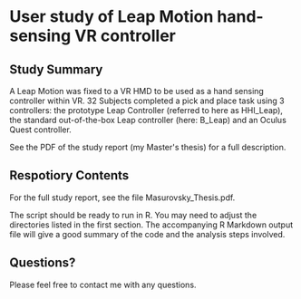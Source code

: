 # User study of Leap Motion hand-sensing VR controller

## Study Summary
A Leap Motion was fixed to a VR HMD to be used as a hand sensing controller within VR. 32 Subjects completed a pick and place task using 3 controllers: the prototype Leap Controller (referred to here as HHI_Leap), the standard out-of-the-box Leap controller (here: B_Leap) and an Oculus Quest controller.

See the PDF of the study report (my Master's thesis) for a full description.

## Respotiory Contents
For the full study report, see the file Masurovsky_Thesis.pdf.

The script should be ready to run in R. You may need to adjust the directories listed in the first section. The accompanying R Markdown output file will give a good summary of the code and the analysis steps involved.

## Questions?
Please feel free to contact me with any questions.
